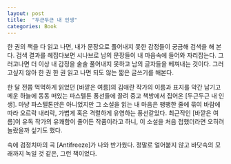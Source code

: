 ```yaml
---
layout: post
title:  "두근두근 내 인생"
categories: Book
---
```


한 권의 책을 다 읽고 나면, 내가 문장으로 풀어내지 못한 감정들이 궁금해 검색을 해 본다. 검색 결과를 헤집다보면 시나브로 남의 문장들이 내 마음속에 들어와 자리잡는다. 그러고나면 더 이상 내 감정을 술술 풀어내지 못하고 남의 글자들을 베껴내는 것이다. 그러고싶지 않아 한 권 한 권 읽고 나면 되도 않는 짧은 글쓰기를 해본다.

한 달 전쯤 먹먹하게 읽었던 [바깥은 여름]의 김애란 작가의 이름과 표지를 약간 남기고 메운 하늘에 동동 떠있는 파스텔톤 풍선들에 끌려 중고 책방에서 집어온 [두근두근 내 인생]. 마냥 파스텔톤만은 아니었지만 그 소설을 읽는 내 마음은 팽팽한 줄에 묶여 바람에 따라 오르락 내리락, 가볍게 혹은 격렬하게 유영하는 풍선같았다. 최근작인 [바깥은 여름]이 유독 작가의 유쾌함이 줄어든 작품이라고 하니, 이 소설을 처음 접했더라면 오히려 놀랐을까 싶기도 했다.

속에 검정치마의 곡 [Antifreeze]가 나와 반가웠다. 정말로 얼어붙지 않고 바닷속의 모래까지 녹일 것 같은, 그런 책이었다.